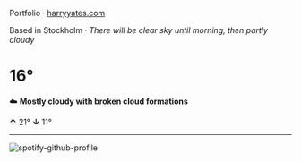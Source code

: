 Portfolio · [harryyates.com](https://harryyates.com)

<!-- WEATHER_START -->
Based in Stockholm · *There will be clear sky until morning, then partly cloudy*

# 16°
☁️ **Mostly cloudy with broken cloud formations**

**↑** 21° **↓** 11°

---
<!-- WEATHER_END -->

<p align="left">
  <a>
    <img src="https://spotify-github-profile.kittinanx.com/api/view?uid=bigbello&cover_image=true&theme=natemoo-re&show_offline=true&background_color=121212&interchange=false&bar_color=53b14f&bar_color_cover=false" alt="spotify-github-profile">
  </a>
</p>